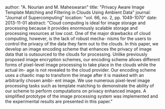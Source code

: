 author: "A. Nourian and M. Maheswaran"
title: "Privacy Aware Image Template Matching and Filtering in Clouds Using Ambient Data"
journal: "Journal of Supercomputing"
location: "vol. 66, no. 2, pp. 1049-1070"
date: 2013-11-01
abstract: "Cloud computing is ideal for image storage and processing because it provides enormously scalable storage and processing resources at low cost. One of the major drawbacks of cloud computing, however, is the lack of robust mecha- nisms for the users to control the privacy of the data they farm out to the clouds. In this paper, we develop an image encoding scheme that enhances the privacy of image data that is outsourced to the clouds for processing. Unlike previously proposed image encryption schemes, our encoding scheme allows different forms of pixel-level image processing to take place in the clouds while the actual im- age is not revealed to the cloud provider. Our encoding scheme uses a chaotic map to transform the image after it is masked with an arbitrarily chosen ambi- ent image. We use numerous pixel-level image processing tasks such as template matching to demonstrate the ability of our scheme to perform computations on privacy enhanced images. A simplified prototype of the image processing system was implemented and the experimental results are presented in this paper."
